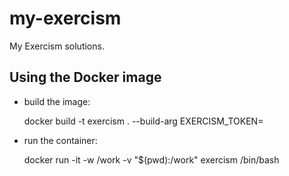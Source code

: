 # my-exercism
My Exercism solutions.

## Using the Docker image

- build the image:

    docker build -t exercism . --build-arg EXERCISM_TOKEN=<your-token>

- run the container:

    docker run -it -w /work -v "$(pwd):/work" exercism /bin/bash

